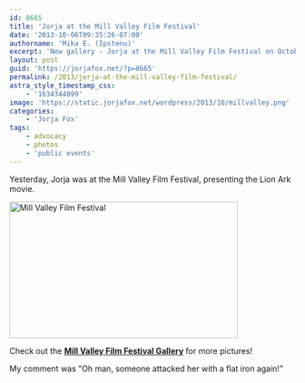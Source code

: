 ```yaml
---
id: 8665
title: 'Jorja at the Mill Valley Film Festival'
date: '2013-10-06T09:35:26-07:00'
authorname: 'Mika E. (Ipstenu)'
excerpt: 'New gallery - Jorja at the Mill Valley Film Festival on October 5th.'
layout: post
guid: 'https://jorjafox.net/?p=8665'
permalink: /2013/jorja-at-the-mill-valley-film-festival/
astra_style_timestamp_css:
    - '1634344099'
image: 'https://static.jorjafox.net/wordpress/2013/10/millvalley.png'
categories:
    - 'Jorja Fox'
tags:
    - advocacy
    - photos
    - 'public events'
---
```


Yesterday, Jorja was at the Mill Valley Film Festival, presenting the Lion Ark movie.

<a href="https://jorjafox.net/gallery/pub/filmfest/20131005-millvalley/"><img class="aligncenter size-full wp-image-8666" alt="Mill Valley Film Festival" src="//static.jorjafox.net/wordpress/2013/10/millvalley.png" width="402" height="240" /></a>

Check out the **<a href="https://jorjafox.net/gallery/pub/filmfest/20131005-millvalley">Mill Valley Film Festival Gallery</a>** for more pictures!

My comment was "Oh man, someone attacked her with a flat iron again!"
